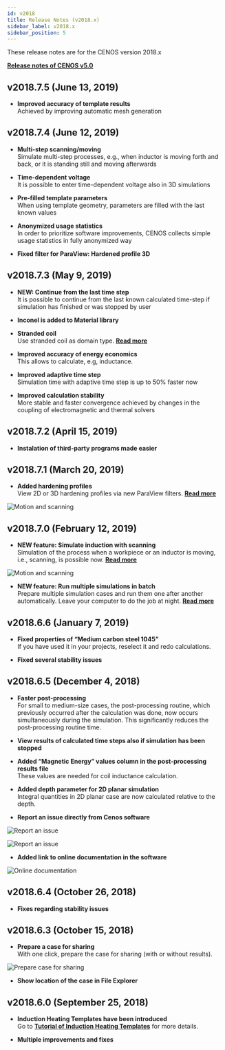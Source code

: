 ```yaml
---
id: v2018
title: Release Notes (v2018.x)
sidebar_label: v2018.x
sidebar_position: 5
---
```


These release notes are for the CENOS version 2018.x 

[**Release notes of CENOS v5.0**](latest)

## v2018.7.5 (June 13, 2019)
* **Improved accuracy of template results**  
    Achieved by improving automatic mesh generation

## v2018.7.4 (June 12, 2019)
* **Multi-step scanning/moving**  
    Simulate multi-step processes, e.g., when inductor is moving forth and back, or it is standing still and moving afterwards

* **Time-dependent voltage**  
    It is possible to enter time-dependent voltage also in 3D simulations

* **Pre-filled template parameters**  
    When using template geometry, parameters are filled with the last known values 

* **Anonymized usage statistics**  
    In order to prioritize software improvements, CENOS collects simple usage statistics in fully anonymized way
    
* **Fixed filter for ParaView: Hardened profile 3D**

## v2018.7.3 (May 9, 2019)
* **NEW: Continue from the last time step**  
    It is possible to continue from the last known calculated time-step if simulation has finished or was stopped by user
  
* **Inconel is added to Material library**

* **Stranded coil**  
    Use stranded coil as domain type. [**Read more**](/physics/stranded-coil)

* **Improved accuracy of energy economics**  
    This allows to calculate, e.g, inductance.

* **Improved adaptive time step**  
    Simulation time with adaptive time step is up to 50% faster now

* **Improved calculation stability**  
    More stable and faster convergence achieved by changes in the coupling of electromagnetic and thermal solvers 

## v2018.7.2 (April 15, 2019)
* **Instalation of third-party programs made easier**  

## v2018.7.1 (March 20, 2019)
* **Added hardening profiles**  
    View 2D or 3D hardening profiles via new ParaView filters. [**Read more**](/results#hardened-zone)
    
<p align="center">

![Motion and scanning](assets/hardened-profile.png)

</p>

## v2018.7.0 (February 12, 2019)

* **NEW feature: Simulate induction with scanning**  
    Simulation of the process when a workpiece or an inductor is moving, i.e., scanning, is possible now. [**Read more**](/tutorials/shaft-scanning)
    
<p align="center">

![Motion and scanning](assets/1.png)

</p>

* **NEW feature: Run multiple simulations in batch**  
    Prepare multiple simulation cases and run them one after another automatically. Leave your computer to do the job at night. [**Read more**](/explained/batch-running)

## v2018.6.6 (January 7, 2019)

* **Fixed properties of “Medium carbon steel 1045”**  
    If you have used it in your projects, reselect it and redo calculations.

* **Fixed several stability issues**

## v2018.6.5 (December 4, 2018)

* **Faster post-processing**  
    For small to medium-size cases, the post-processing routine, which previously occurred after the calculation was done, now occurs simultaneously during the simulation. This significantly reduces the post-processing routine time.

* **View results of calculated time steps also if simulation has been stopped**

* **Added “Magnetic Energy” values column in the post-processing results file**  
    These values are needed for coil inductance calculation.

* **Added depth parameter for 2D planar simulation**  
    Integral quantities in 2D planar case are now calculated relative to the depth.

* **Report an issue directly from Cenos software**

    
<p align="center">

![Report an issue](assets/issue-button.jpg)

</p>


<p align="center">

![Report an issue](assets/issue-view.png)

</p>

* **Added link to online documentation in the software**
    
<p align="center">

![Online documentation](assets/help-button.jpg)

</p>

## v2018.6.4 (October 26, 2018)

* **Fixes regarding stability issues**

## v2018.6.3 (October 15, 2018)

* **Prepare a case for sharing**  
    With one click, prepare the case for sharing (with or without results).


<p align="center">

![Prepare case for sharing](assets/prepare-for-sharing.png)

</p>

* **Show location of the case in File Explorer** 

## v2018.6.0 (September 25, 2018)

* **Induction Heating Templates have been introduced**  
    Go to [**Tutorial of Induction Heating Templates**](/tutorials/billet) for more details.
   
* **Multiple improvements and fixes**
